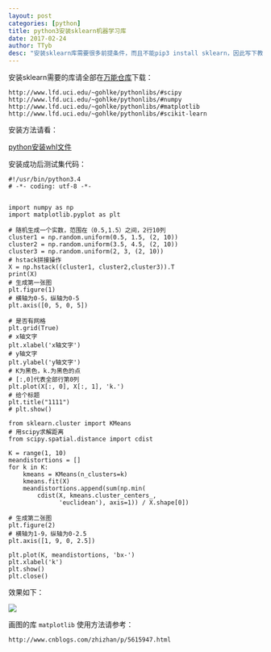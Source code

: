 ```yaml
---
layout: post
categories: [python]
title: python3安装sklearn机器学习库
date: 2017-02-24
author: TTyb
desc: "安装sklearn库需要很多前提条件，而且不能pip3 install sklearn，因此写下教程"
---
```


安装sklearn需要的库请全部在[万能仓库](http://www.lfd.uci.edu/~gohlke/pythonlibs/)下载：

```
http://www.lfd.uci.edu/~gohlke/pythonlibs/#scipy
http://www.lfd.uci.edu/~gohlke/pythonlibs/#numpy
http://www.lfd.uci.edu/~gohlke/pythonlibs/#matplotlib
http://www.lfd.uci.edu/~gohlke/pythonlibs/#scikit-learn
```

安装方法请看：

[python安装whl文件](http://www.cnblogs.com/TTyb/p/6437042.html)

安装成功后测试集代码：

```
#!/usr/bin/python3.4
# -*- coding: utf-8 -*-


import numpy as np
import matplotlib.pyplot as plt

# 随机生成一个实数，范围在（0.5,1.5）之间，2行10列
cluster1 = np.random.uniform(0.5, 1.5, (2, 10))
cluster2 = np.random.uniform(3.5, 4.5, (2, 10))
cluster3 = np.random.uniform(2, 3, (2, 10))
# hstack拼接操作
X = np.hstack((cluster1, cluster2,cluster3)).T
print(X)
# 生成第一张图
plt.figure(1)
# 横轴为0-5，纵轴为0-5
plt.axis([0, 5, 0, 5])

# 是否有网格
plt.grid(True)
# x轴文字
plt.xlabel('x轴文字')
# y轴文字
plt.ylabel('y轴文字')
# K为黑色，k.为黑色的点
# [:,0]代表全部行第0列
plt.plot(X[:, 0], X[:, 1], 'k.')
# 给个标题
plt.title("1111")
# plt.show()

from sklearn.cluster import KMeans
# 用scipy求解距离
from scipy.spatial.distance import cdist

K = range(1, 10)
meandistortions = []
for k in K:
    kmeans = KMeans(n_clusters=k)
    kmeans.fit(X)
    meandistortions.append(sum(np.min(
        cdist(X, kmeans.cluster_centers_,
              'euclidean'), axis=1)) / X.shape[0])

# 生成第二张图
plt.figure(2)
# 横轴为1-9，纵轴为0-2.5
plt.axis([1, 9, 0, 2.5])

plt.plot(K, meandistortions, 'bx-')
plt.xlabel('k')
plt.show()
plt.close()

```
效果如下：

![](http://images2015.cnblogs.com/blog/996148/201702/996148-20170224103607898-896192281.png)

画图的库 `matplotlib` 使用方法请参考：

```
http://www.cnblogs.com/zhizhan/p/5615947.html
```